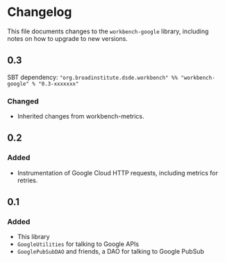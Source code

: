# Changelog

This file documents changes to the `workbench-google` library, including notes on how to upgrade to new versions.

## 0.3

SBT dependency: `"org.broadinstitute.dsde.workbench" %% "workbench-google" % "0.3-xxxxxxx"`

### Changed

- Inherited changes from workbench-metrics.

## 0.2

### Added

- Instrumentation of Google Cloud HTTP requests, including metrics for retries.

## 0.1

### Added

- This library
- `GoogleUtilities` for talking to Google APIs
- `GooglePubSubDAO` and friends, a DAO for talking to Google PubSub
